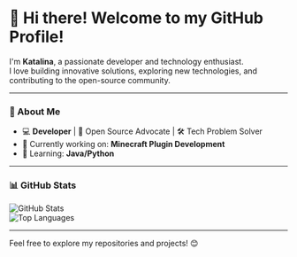 # 👋 Hi there! Welcome to my GitHub Profile!  

I'm **Katalina**, a passionate developer and technology enthusiast.  
I love building innovative solutions, exploring new technologies, and contributing to the open-source community.  

---

### 🚀 About Me  
- 💻 **Developer** | 🌟 Open Source Advocate | 🛠️ Tech Problem Solver  
- 🔭 Currently working on: **Minecraft Plugin Development**  
- 🌱 Learning: **Java/Python**

---

### 📊 GitHub Stats  
![GitHub Stats](https://github-readme-stats.vercel.app/api?username=[dein-benutzername]&show_icons=true&theme=radical)  
![Top Languages](https://github-readme-stats.vercel.app/api/top-langs/?username=[dein-benutzername]&layout=compact&theme=radical)  

---

Feel free to explore my repositories and projects! 😊  
